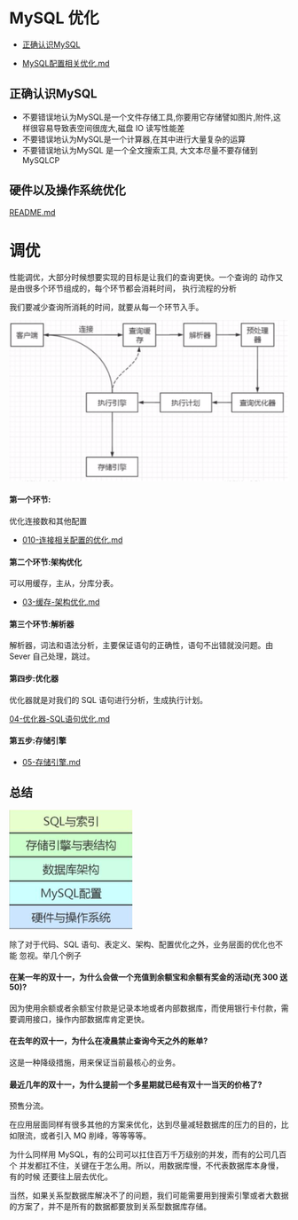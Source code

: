 # MySQL 优化

- [正确认识MySQL](#正确认识MySQL)

-  [MySQL配置相关优化.md](040-MySQL配置优化/010-连接相关配置的优化.md) 

## 正确认识MySQL

- 不要错误地认为MySQL是一个文件存储工具,你要用它存储譬如图片,附件,这样很容易导致表空间很庞大,磁盘 IO 读写性能差
- 不要错误地认为MySQL是一个计算器,在其中进行大量复杂的运算
- 不要错误地认为MySQL 是一个全文搜索工具, 大文本尽量不要存储到 MySQLCP

## 硬件以及操作系统优化

 [README.md](050-硬件与操作系统优化/README.md) 

# 调优

性能调优，大部分时候想要实现的目标是让我们的查询更快。一个查询的 动作又是由很多个环节组成的，每个环节都会消耗时间， 执行流程的分析

我们要减少查询所消耗的时间，就要从每一个环节入手。

![image-20200817085839538](../../../assets/image-20200817085839538.png)

#### 第一个环节:

优化连接数和其他配置

-   [010-连接相关配置的优化.md](040-MySQL配置优化/010-连接相关配置的优化.md) 

#### 第二个环节:架构优化

可以用缓存，主从，分库分表。

-  [03-缓存-架构优化.md](03-缓存-架构优化.md) 

#### 第三个环节:解析器

解析器，词法和语法分析，主要保证语句的正确性，语句不出错就没问题。由 Sever 自己处理，跳过。

#### 第四步:优化器

优化器就是对我们的 SQL 语句进行分析，生成执行计划。

 [04-优化器-SQL语句优化.md](04-优化器-SQL语句优化.md) 

#### 第五步:存储引擎

-  [05-存储引擎.md](05-存储引擎.md) 

## 总结

![image-20200315194559131](../../../assets/image-20200315194559131.png)

除了对于代码、SQL 语句、表定义、架构、配置优化之外，业务层面的优化也不能 忽视。举几个例子

#### 在某一年的双十一，为什么会做一个充值到余额宝和余额有奖金的活动(充 300 送 50)?

因为使用余额或者余额宝付款是记录本地或者内部数据库，而使用银行卡付款，需 要调用接口，操作内部数据库肯定更快。

#### 在去年的双十一，为什么在凌晨禁止查询今天之外的账单?

这是一种降级措施，用来保证当前最核心的业务。

#### 最近几年的双十一，为什么提前一个多星期就已经有双十一当天的价格了?

预售分流。

在应用层面同样有很多其他的方案来优化，达到尽量减轻数据库的压力的目的，比 如限流，或者引入 MQ 削峰，等等等等。

为什么同样用 MySQL，有的公司可以扛住百万千万级别的并发，而有的公司几百个 并发都扛不住，关键在于怎么用。所以，用数据库慢，不代表数据库本身慢，有的时候 还要往上层去优化。

当然，如果关系型数据库解决不了的问题，我们可能需要用到搜索引擎或者大数据 的方案了，并不是所有的数据都要放到关系型数据库存储。